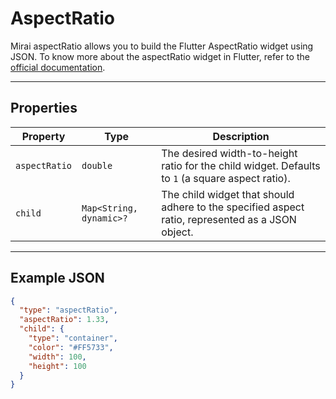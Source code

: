 # AspectRatio

Mirai aspectRatio allows you to build the Flutter AspectRatio widget using JSON.
To know more about the aspectRatio widget in Flutter, refer to the [official documentation](https://api.flutter.dev/flutter/widgets/AspectRatio-class.html).

---

## Properties

| Property      | Type                    | Description                                                                                      |
|---------------|-------------------------|--------------------------------------------------------------------------------------------------|
| `aspectRatio` | `double`                | The desired width-to-height ratio for the child widget. Defaults to `1` (a square aspect ratio). |
| `child`       | `Map<String, dynamic>?` | The child widget that should adhere to the specified aspect ratio, represented as a JSON object. |

---

## Example JSON

```json
{
  "type": "aspectRatio",
  "aspectRatio": 1.33,
  "child": {
    "type": "container",
    "color": "#FF5733",
    "width": 100,
    "height": 100
  }
}
```
